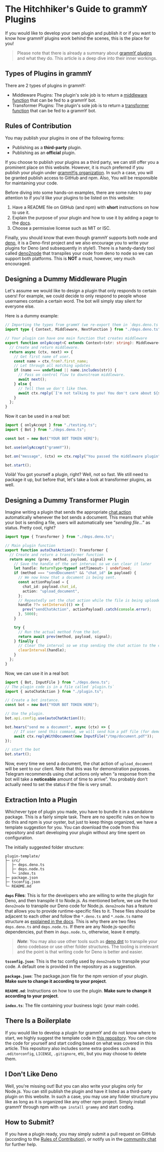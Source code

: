 # The Hitchhiker's Guide to grammY Plugins

If you would like to develop your own plugin and publish it or if you want to know how grammY plugins work behind the scenes, this is the place for you!

> Please note that there is already a summary about [grammY plugins](./guide.md) and what they do. This article is a deep dive into their inner workings.

## Types of Plugins in grammY

There are 2 types of plugins in grammY:

- Middleware Plugins: The plugin's sole job is to return a [middleware function](/guide/middleware.md) that can be fed to a grammY bot.
- Transformer Plugins: The plugin's sole job is to return a [transformer function](/advanced/transformers.md) that can be fed to a grammY bot.

## Rules of Contribution

You may publish your plugins in one of the following forms:

- Publishing as a **third-party** plugin.
- Publishing as an **official** plugin.

If you choose to publish your plugins as a third party, we can still offer you a prominent place on this website. However, it is much preferred if you publish your plugin under [grammYjs organization](https://github.com/grammyjs). In such a case, you will be granted publish access to GitHub and npm. Also, You will be responsible for maintaining your code.

Before diving into some hands-on examples, there are some rules to pay attention to if you'd like your plugins to be listed on this website:

1. Have a README file on GitHub (and npm) with **short** instructions on how to use it.
2. Explain the purpose of your plugin and how to use it by adding a page to the [docs](https://github.com/grammyjs/website).
3. Choose a permissive license such as MIT or ISC.

Finally, you should know that even though grammY supports both node and [deno](https://deno.land/), it is a Deno-first project and we also encourage you to write your plugins for Deno (and subsequently in style!).
There is a handy-dandy tool called [deno2node](https://github.com/wojpawlik/deno2node) that transpiles your code from deno to node so we can support both platforms.
This is **NOT** a must, however, very much encouraged.

## Designing a Dummy Middleware Plugin

Let's assume we would like to design a plugin that only responds to certain users!
For example, we could decide to only respond to people whose usernames contain a certain word.
The bot will simply stay silent for everyone else.

Here is a dummy example:

```ts
// Importing the types from grammY (we re-export them in `deps.deno.ts`).
import type { Context, Middleware, NextFunction } from "./deps.deno.ts";

// Your plugin can have one main function that creates middleware
export function onlyAccept<C extends Context>(str: string): Middleware<C> {
  // Create and return middleware.
  return async (ctx, next) => {
    // Get first name of user.
    const name = ctx.from?.first_name;
    // Let through all matching updates
    if (name === undefined || name.includes(str)) {
      // Pass on control flow to downstream middleware.
      await next();
    } else {
      // Tell them we don't like them.
      await ctx.reply(`I'm not talking to you! You don't care about ${str}!`);
    }
  };
}
```

Now it can be used in a real bot:

```ts
import { onlyAccept } from "./testing.ts";
import { Bot } from "./deps.deno.ts";

const bot = new Bot("YOUR BOT TOKEN HERE");

bot.use(onlyAccept("grammY"));

bot.on("message", (ctx) => ctx.reply("You passed the middleware plugin"));

bot.start();
```

Voilà!
You got yourself a plugin, right?
Well, not so fast.
We still need to package it up, but before that, let's take a look at transformer plugins, as well.

## Designing a Dummy Transformer Plugin

Imagine writing a plugin that sends the appropriate [chat action](https://core.telegram.org/bots/api#sendchataction) automatically whenever the bot sends a document.
This means that while your bot is sending a file, users will automatically see “_sending file…_” as status.
Pretty cool, right?

```ts
import type { Transformer } from "./deps.deno.ts";

// Main plugin function
export function autoChatAction(): Transformer {
  // Create and return a transformer function
  return async (prev, method, payload, signal) => {
    // Save the handle of the set interval so we can clear it later
    let handle: ReturnType<typeof setTimeout> | undefined;
    if (method === "sendDocument" && "chat_id" in payload) {
      // We now know that a document is being sent.
      const actionPayload = {
        chat_id: payload.chat_id,
        action: "upload_document",
      };
      // Repeatedly set the chat action while the file is being uploaded.
      handle ??= setInterval(() => {
        prev("sendChatAction", actionPayload).catch(console.error);
      }, 5000);
    }

    try {
      // Run the actual method from the bot.
      return await prev(method, payload, signal);
    } finally {
      // Clear the interval so we stop sending the chat action to the client.
      clearInterval(handle);
    }
  };
}
```

Now, we can use it in a real bot:

```ts
import { Bot, InputFile } from "./deps.deno.ts";
// The plugin code is in a file called `plugin.ts`
import { autoChatAction } from "./plugin.ts";

// Create a bot instance.
const bot = new Bot("YOUR BOT TOKEN HERE");

// Use the plugin.
bot.api.config.use(autoChatAction());

bot.hears("send me a document", async (ctx) => {
    // If user send this command, we will send him a pdf file (for demonstration purposes)
    await ctx.replyWithDocument(new InputFile("/tmp/document.pdf"));
});

// start the bot
bot.start();
```

Now, every time we send a document, the chat action of `upload_document` will be sent to our client.
Note that this was for demonstration purposes.
Telegram recommends using chat actions only when “a response from the bot will take a **noticeable** amount of time to arrive”.
You probably don't actually need to set the status if the file is very small.

## Extraction Into a Plugin

Whichever type of plugin you made, you have to bundle it in a standalone package.
This is a fairly simple task.
There are no specific rules on how to do this and npm is your oyster, but just to keep things organized, we have a template suggestion for you.
You can download the code from this repository and start developing your plugin without any time spent on configuration.

The initially suggested folder structure:

```asciiart:no-line-numbers
plugin-template/
├─ src/
│  ├─ deps.deno.ts
│  ├─ deps.node.ts
│  └─ index.ts
├─ package.json
├─ tsconfig.json
└─ README.md
```

**`deps` Files**: This is for the developers who are willing to write the plugin for Deno, and then transpile it to Node.js.
As mentioned before, we use the tool `deno2node` to transpile our Deno code for Node.js.
`deno2node` has a feature that allows you to provide runtime-specific files to it.
These files should be adjacent to each other and follow the `*.deno.ts` and `*.node.ts` name structure as [explained in the docs](https://github.com/wojpawlik/deno2node#runtime-specific-code).
This is why there are two files `deps.deno.ts` and `deps.node.ts`.
If there are any Node.js-specific dependencies, put them in `deps.node.ts`, otherwise, leave it empty.

> _**Note**_: You may also use other tools such as [deno dnt](https://github.com/denoland/dnt) to transpile your deno codebase or use other folder structures. The tooling is irrelevant and the point is that writing code for Deno is better and easier.

**`tsconfig.json`**: This is the tsc config used by `deno2node` to transpile your code.
A default one is provided in the repository as a suggestion.

**`package.json`**: The package.json file for the npm version of your plugin.
**Make sure to change it according to your project**.

**`README.md`**: Instructions on how to use the plugin.
**Make sure to change it according to your project**.

**`index.ts`**: The file containing your business logic (your main code).

## There Is a Boilerplate

If you would like to develop a plugin for grammY and do not know where to start, we highly suggest the template code in [this repository](https://github.com/grammyjs/plugin-template).
You can clone the code for yourself and start coding based on what was covered in this article.
This repository also includes some extra goodies such as `.editorconfig`, `LICENSE`, `.gitignore`, etc, but you may choose to delete them.

## I Don't Like Deno

Well, you're missing out!
But you can also write your plugins only for Node.js.
You can still publish the plugin and have it listed as a third-party plugin on this website.
In such a case, you may use any folder structure you like as long as it is organized like any other npm project.
Simply install grammY through npm with `npm install grammy` and start coding.

## How to Submit?

If you have a plugin ready, you may simply submit a pull request on GitHub (according to the [Rules of Contribution](#rules-of-contribution)), or notify us in the [community chat](https://t.me/grammyjs) for further help.
